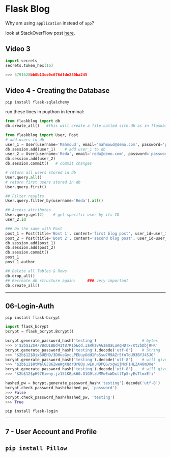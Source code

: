 # Flask Blog

Why am using `application` instead of `app`?

look at StackOverFlow post [here](https://stackoverflow.com/questions/64236840/500-internal-server-error-elastic-beanstalk-flask/64236867?noredirect=1#comment114685109_64236867).


## Video 3

```py
import secrets
secrets.token_hex(16)

>>> 5791628bb0b13ce0c676dfde280ba245
```




## Video 4 - Creating the Database

`pip install flask-sqlalchemy`


run these lines in puython in terminal:

```py
from flaskblog import db
db.create_all()   #this will create a file called site.db as in flaskblog.py

from flaskblog import User, Post
# add users to db
user_1 = User(username='Mahmoud', email='mahmoud@demo.com', password='password')
db.session.add(user_1)    # add user_1 to db
user_2 = User(username='Reda', email='reda@demo.com', password='password')
db.session.add(user_2)
db.session.commit()   # commit changes

# return all users stored in db
User.query.all()
# return first users stored in db
User.query.first()

## Filter results
User.query.filter_by(username='Reda').all()

## Access attributes
User.query.get(2)    # get specific user by its ID
user_2.id

### Do the same with Post
post_1 = Post(title='Bost 1', content='first blog post', user_id=user_1.id)
post_2 = Post(title='Bost 2', content='second blog post', user_id=user_2.id)
db.session.add(post_1)
db.session.add(post_2)
db.session.commit()
post_1
post_1.author

## Delete all Tables & Rows
db.drop_all()
## Recreate db structure again:     ### very important
db.create_all()
```


---
## 06-Login-Auth

`pip install flask-bcrypt`


```py
import flask_bcrypt
bcrypt = flask_bcrypt.Bcrypt()

bcrypt.generate_password_hash('testing')                    # bytes
>>> b'$2b$12$4/VBoDIBBd41t87K1bEod.IaRkz8AGzmQaLuAqHDTx/Kt2bDbjRFK'
bcrypt.generate_password_hash('testing').decode('utf-8')    # String
>>> '$2b$12$Djx6UEHD/3DHuoGycLPEUuyOdd1FoSsw7M9AZr5fnTdU93BYJ45JG'
bcrypt.generate_password_hash('testing').decode('utf-8')    # will give us another hashed password
>>> '$2b$12$8tWalGJB6ZweWgXQdrQr8Oy.wEn.NDPQG/xgwijMcP1HLZA48mDXe'
bcrypt.generate_password_hash('testing').decode('utf-8')    # will give us another hashed password
>>> '$2b$12$pH97Eiwny.jz151KBpk60.O1G9lzUMMwExWDxllTpSryEsTlmxEfi'

hashed_pw = bcrypt.generate_password_hash('testing').decode('utf-8')
bcrypt.check_password_hash(hashed_pw, 'password')
>>> False
bcrypt.check_password_hash(hashed_pw, 'testing')
>>> True
```

`pip install flask-login`

---
## 7 - User Account and Profile

`pip install Pillow`
---

